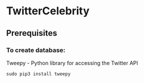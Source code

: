 # TwitterCelebrity

## Prerequisites

### To create database:
Tweepy  - Python library for accessing the Twitter API 
```
sudo pip3 install tweepy
```
